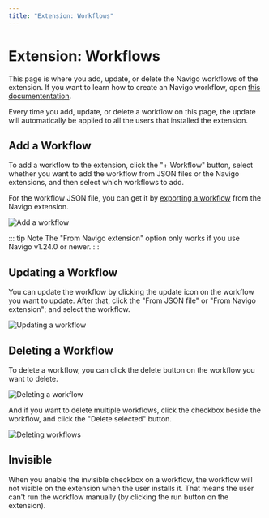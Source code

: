 ```yaml
---
title: "Extension: Workflows"
---
```


# Extension: Workflows
This page is where you add, update, or delete the Navigo workflows of the extension. If you want to learn how to create an Navigo workflow, open [this documententation](../workflow/overview.md).

Every time you add, update, or delete a workflow on this page, the update will automatically be applied to all the users that installed the extension.

## Add a Workflow

To add a workflow to the extension, click the "+ Workflow" button, select whether you want to add the workflow from JSON files or the Navigo extensions, and then select which workflows to add.

For the workflow JSON file, you can get it by [exporting a workflow](../workflow/overview.md#export-and-import-a-workflow) from the Navigo extension.

![Add a workflow](https://s3.ap-southeast-1.amazonaws.com/automa-pub/i/2024/12/03/o9z5q-7f.png)

::: tip Note
The "From Navigo extension" option only works if you use Navigo v1.24.0 or newer.
:::

## Updating a Workflow
You can update the workflow by clicking the update icon on the workflow you want to update. After that, click the "From JSON file" or "From Navigo extension"; and select the workflow.

![Updating a workflow](https://s3.ap-southeast-1.amazonaws.com/automa-pub/i/2024/12/03/o9z5p-4i.png)

## Deleting a Workflow 

To delete a workflow, you can click the delete button on the workflow you want to delete. 

![Deleting a workflow](https://s3.ap-southeast-1.amazonaws.com/automa-pub/i/2024/12/03/o9z5o-3g.png)

And if you want to delete multiple workflows, click the checkbox beside the workflow, and click the "Delete selected" button.

![Deleting workflows](https://s3.ap-southeast-1.amazonaws.com/automa-pub/i/2024/12/03/o9z5p-ho.png)

## Invisible
When you enable the invisible checkbox on a workflow, the workflow will not visible on the extension when the user installs it. That means the user can't run the workflow manually (by clicking the run button on the extension).

